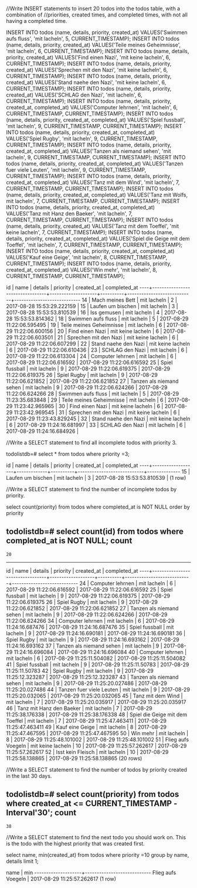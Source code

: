 //Write INSERT statements to insert 20 todos into the todos table, with a combination of //priorities, created times, and completed times, with not all having a completed time.

INSERT INTO todos (name, details, priority, created_at) VALUES('Swimmen aufs fluss', 'mit lacheln', 5, CURRENT_TIMESTAMP);
INSERT INTO todos (name, details, priority, created_at) VALUES('Teile meines Geheimnisse', 'mit lacheln', 6, CURRENT_TIMESTAMP);
INSERT INTO todos (name, details, priority, created_at) VALUES('Find einen Nazi', 'mit keine lacheln', 6, CURRENT_TIMESTAMP);
INSERT INTO todos (name, details, priority, created_at) VALUES('Sprechen mit den Nazi', 'mit keine lacheln', 6, CURRENT_TIMESTAMP);
INSERT INTO todos (name, details, priority, created_at) VALUES('Stand naehe den Nazi', 'mit keine lacheln', 6, CURRENT_TIMESTAMP);
INSERT INTO todos (name, details, priority, created_at) VALUES('SCHLAG den Nazi', 'mit lacheln', 6, CURRENT_TIMESTAMP);
INSERT INTO todos (name, details, priority, created_at, completed_at) VALUES('Computer lehrnen', 'mit lacheln', 6, CURRENT_TIMESTAMP, CURRENT_TIMESTAMP);
INSERT INTO todos (name, details, priority, created_at, completed_at) VALUES('Spiel fussball', 'mit lacheln', 9, CURRENT_TIMESTAMP, CURRENT_TIMESTAMP);
INSERT INTO todos (name, details, priority, created_at, completed_at) VALUES('Spiel Rugby', 'mit lacheln', 9, CURRENT_TIMESTAMP, CURRENT_TIMESTAMP);
INSERT INTO todos (name, details, priority, created_at, completed_at) VALUES('Tanzen als niemand sehen', 'mit lacheln', 9, CURRENT_TIMESTAMP, CURRENT_TIMESTAMP);
INSERT INTO todos (name, details, priority, created_at, completed_at) VALUES('Tanzen fuer viele Leuten', 'mit lacheln', 9, CURRENT_TIMESTAMP, CURRENT_TIMESTAMP);
INSERT INTO todos (name, details, priority, created_at, completed_at) VALUES('Tanz mit dem Wind', 'mit lacheln', 7, CURRENT_TIMESTAMP, CURRENT_TIMESTAMP);
INSERT INTO todos (name, details, priority, created_at, completed_at) VALUES('Tanz mit Wolfs, mit lacheln', 7, CURRENT_TIMESTAMP, CURRENT_TIMESTAMP);
INSERT INTO todos (name, details, priority, created_at, completed_at) VALUES('Tanz mit Hanz den Baeker', 'mit lacheln', 7, CURRENT_TIMESTAMP, CURRENT_TIMESTAMP);
INSERT INTO todos (name, details, priority, created_at) VALUES('Tanz mit dem Toeffel', 'mit  keine lacheln', 7, CURRENT_TIMESTAMP);
INSERT INTO todos (name, details, priority, created_at, completed_at) VALUES('Spiel die Geige mit dem Toeffel', 'mit lacheln', 7, CURRENT_TIMESTAMP, CURRENT_TIMESTAMP);
INSERT INTO todos (name, details, priority, created_at, completed_at) VALUES('Kauf eine Geige', 'mit lacheln', 8, CURRENT_TIMESTAMP, CURRENT_TIMESTAMP);
INSERT INTO todos (name, details, priority, created_at, completed_at) VALUES('Win mehr', 'mit lacheln', 8, CURRENT_TIMESTAMP, CURRENT_TIMESTAMP);

id |              name               |      details       | priority |         created_at         |        completed_at
----+---------------------------------+--------------------+----------+----------------------------+----------------------------
14 | Mach meines Bett                | mit lacheln        |        2 | 2017-08-28 15:53:29.222159 |
15 | Laufen um bischen               | mit lacheln        |        3 | 2017-08-28 15:53:53.810539 |
16 | Iss gemusen                     | mit lacheln        |        4 | 2017-08-28 15:53:53.814362 |
18 | Swimmen aufs fluss              | mit lacheln        |        5 | 2017-08-29 11:22:06.595495 |
19 | Teile meines Geheimnisse        | mit lacheln        |        6 | 2017-08-29 11:22:06.600156 |
20 | Find einen Nazi                 | mit keine lacheln  |        6 | 2017-08-29 11:22:06.603501 |
21 | Sprechen mit den Nazi           | mit keine lacheln  |        6 | 2017-08-29 11:22:06.607299 |
22 | Stand naehe den Nazi            | mit keine lacheln  |        6 | 2017-08-29 11:22:06.610436 |
23 | SCHLAG den Nazi                 | mit lacheln        |        6 | 2017-08-29 11:22:06.613304 |
24 | Computer lehrnen                | mit lacheln        |        6 | 2017-08-29 11:22:06.616592 | 2017-08-29 11:22:06.616592
25 | Spiel fussball                  | mit lacheln        |        9 | 2017-08-29 11:22:06.619375 | 2017-08-29 11:22:06.619375
26 | Spiel Rugby                     | mit lacheln        |        9 | 2017-08-29 11:22:06.621852 | 2017-08-29 11:22:06.621852
27 | Tanzen als niemand sehen        | mit lacheln        |        9 | 2017-08-29 11:22:06.624266 | 2017-08-29 11:22:06.624266
28 | Swimmen aufs fluss              | mit lacheln        |        5 | 2017-08-29 11:23:35.683848 |
29 | Teile meines Geheimnisse        | mit lacheln        |        6 | 2017-08-29 11:23:42.965965 |
30 | Find einen Nazi                 | mit keine lacheln  |        6 | 2017-08-29 11:23:42.969545 |
31 | Sprechen mit den Nazi           | mit keine lacheln  |        6 | 2017-08-29 11:23:43.829245 |
32 | Stand naehe den Nazi            | mit keine lacheln  |        6 | 2017-08-29 11:24:16.681997 |
33 | SCHLAG den Nazi                 | mit lacheln        |        6 | 2017-08-29 11:24:16.684926 |

//Write a SELECT statement to find all incomplete todos with priority 3.

todolistdb=# select * from todos where priority =3;

 id |       name        |   details   | priority |         created_at         | completed_at
----+-------------------+-------------+----------+----------------------------+--------------
 15 | Laufen um bischen | mit lacheln |        3 | 2017-08-28 15:53:53.810539 |
(1 row)

//Write a SELECT statement to find the number of incomplete todos by priority.

select count(priority) from todos where completed_at is NOT NULL order by priority

todolistdb=# select count(id) from todos where completed_at is NOT NULL;
 count
-------
    20

-------    

id |              name               |      details      | priority |         created_at         |        completed_at
----+---------------------------------+-------------------+----------+----------------------------+----------------------------
24 | Computer lehrnen                | mit lacheln       |        6 | 2017-08-29 11:22:06.616592 | 2017-08-29 11:22:06.616592
25 | Spiel fussball                  | mit lacheln       |        9 | 2017-08-29 11:22:06.619375 | 2017-08-29 11:22:06.619375
26 | Spiel Rugby                     | mit lacheln       |        9 | 2017-08-29 11:22:06.621852 | 2017-08-29 11:22:06.621852
27 | Tanzen als niemand sehen        | mit lacheln       |        9 | 2017-08-29 11:22:06.624266 | 2017-08-29 11:22:06.624266
34 | Computer lehrnen                | mit lacheln       |        6 | 2017-08-29 11:24:16.687476 | 2017-08-29 11:24:16.687476
35 | Spiel fussball                  | mit lacheln       |        9 | 2017-08-29 11:24:16.690181 | 2017-08-29 11:24:16.690181
36 | Spiel Rugby                     | mit lacheln       |        9 | 2017-08-29 11:24:16.693162 | 2017-08-29 11:24:16.693162
37 | Tanzen als niemand sehen        | mit lacheln       |        9 | 2017-08-29 11:24:16.696084 | 2017-08-29 11:24:16.696084
40 | Computer lehrnen                | mit lacheln       |        6 | 2017-08-29 11:25:11.504082 | 2017-08-29 11:25:11.504082
41 | Spiel fussball                  | mit lacheln       |        9 | 2017-08-29 11:25:11.50783  | 2017-08-29 11:25:11.50783
42 | Spiel Rugby                     | mit lacheln       |        9 | 2017-08-29 11:25:12.323287 | 2017-08-29 11:25:12.323287
43 | Tanzen als niemand sehen        | mit lacheln       |        9 | 2017-08-29 11:25:20.027486 | 2017-08-29 11:25:20.027486
44 | Tanzen fuer viele Leuten        | mit lacheln       |        9 | 2017-08-29 11:25:20.032065 | 2017-08-29 11:25:20.032065
45 | Tanz mit dem Wind               | mit lacheln       |        7 | 2017-08-29 11:25:20.035917 | 2017-08-29 11:25:20.035917
46 | Tanz mit Hanz den Baeker        | mit lacheln       |        7 | 2017-08-29 11:25:38.176338 | 2017-08-29 11:25:38.176338
48 | Spiel die Geige mit dem Toeffel | mit lacheln       |        7 | 2017-08-29 11:25:47.463411 | 2017-08-29 11:25:47.463411
49 | Kauf eine Geige                 | mit lacheln       |        8 | 2017-08-29 11:25:47.467595 | 2017-08-29 11:25:47.467595
50 | Win mehr                        | mit lacheln       |        8 | 2017-08-29 11:25:48.101002 | 2017-08-29 11:25:48.101002
51 | Flieg aufs Voegeln              | mit keine lacheln |       10 | 2017-08-29 11:25:57.262617 | 2017-08-29 11:25:57.262617
52 | Isst kein Fleisch               | mit lacheln       |       10 | 2017-08-29 11:25:58.138865 | 2017-08-29 11:25:58.138865
(20 rows)

//Write a SELECT statement to find the number of todos by priority created in the last 30 days.


todolistdb=# select count(priority) from todos where created_at <= CURRENT_TIMESTAMP -Interval'30';
 count
-------
    38


//Write a SELECT statement to find the next todo you should work on. This is the todo with the highest priority that was created first.

select name, min(created_at) from todos where priority =10 group by name, details limit 1;

name        |            min
--------------------+----------------------------
Flieg aufs Voegeln | 2017-08-29 11:25:57.262617
(1 row)
